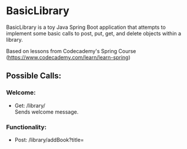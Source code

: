 # BasicLibrary
BasicLibrary is a toy Java Spring Boot application that attempts to implement some basic calls to post, put, get, and delete objects within a library. 

Based on lessons from Codecademy's Spring Course (https://www.codecademy.com/learn/learn-spring)

## Possible Calls: 
### Welcome:
- Get: /library/  
  Sends welcome message. 

### Functionality:
- Post: /library/addBook?title=<title>&contents=<contents>  
  Adds book to the library  
  Title: Title of the book  
  Contents: Contents of the book  

- Put: /library/updateBookContents?title=<title>&newContents=<contents>  
  Updates contents of a book  
  Title: Title of the book   
  NewContents: New book contents  
  Errors Possible: NOT_FOUND (title not found)  
  
- Get: /library/getBook?title=<title>  
  Gets the cotnents of a book in the library  
  Title: Title of the book  
  Errors Possible: NOT_FOUND (title not found)  

- Get: /library/getAllBooks  
  Returns list of all book titles in the library (sorted alphabetically)  
  Errors Possible: NOT_FOUND (no books found)  
  
- Delete: /library/removeBook?title=<title>  
  Removes book from the library  
  Title: Title of the book  
  Errors Possible: NOT_FOUND (title not found)  
